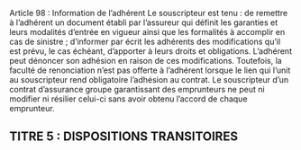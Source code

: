Article 98 : Information de l’adhérent
Le souscripteur est tenu :
de remettre à l’adhérent un document établi par l’assureur qui définit les garanties et leurs modalités d’entrée en vigueur ainsi que les formalités à accomplir en cas de sinistre ;
d’informer par écrit les adhérents des modifications qu’il est prévu, le cas échéant, d’apporter à leurs droits et obligations.
L’adhérent peut dénoncer son adhésion en raison de ces modifications.
Toutefois, la faculté de renonciation n’est pas offerte à l’adhérent lorsque le lien qui l’unit au souscripteur rend obligatoire l’adhésion au contrat.
Le souscripteur d’un contrat d’assurance groupe garantissant des emprunteurs ne peut ni modifier ni résilier celui-ci sans avoir obtenu l’accord de chaque emprunteur.
## TITRE 5 : DISPOSITIONS TRANSITOIRES